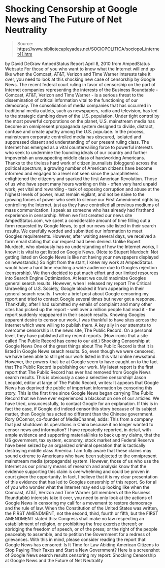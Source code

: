 # Shocking Censorship at Google News and The Future of Net Neutrality

> Source: https://www.bibliotecapleyades.net/SOCIOPOLITICA/sociopol_internet41.htm

by David DeGraw
AmpedStatus Report
April 8, 2010
from
AmpedStatus Websute
For those of you who want to know what the Internet will end up like when
the Comcast, AT&T, Verizon and Time Warner interests take it over, you need
to look at this shocking new case of censorship by Google News.
The
recent federal court ruling in favor of censorship on the part of Internet
companies representing the interests of the Business Roundtable - Comcast,
AT&T, Verizon and Time Warner - is a serious threat to the dissemination of
critical information vital to the functioning of our democracy.
The consolidation of media companies that has
occurred in traditional media outlets, such as newspapers, radio and
television, has led to the strategic dumbing down of the U.S. population.
Under tight control by the most powerful corporations on the planet, U.S.
mainstream media has become an omnipresent propaganda system designed to
divide, distract, confuse and create apathy among the U.S. populace.
In the process, mainstream corporate controlled
media has obscured, isolated and suppressed dissent and understanding of our
present ruling class.
The Internet has emerged as a vital countervailing force to powerful
interests who seek to undermine the founding ideals of our country and
further impoverish an unsuspecting middle class of hardworking Americans.
Thanks to the tireless hard work of citizen
journalists (bloggers) across the political spectrum, a growing number of
American citizens have become informed and engaged to a level not seen since
the pamphleteers enlightened the citizenry and sparked the first American
Revolution.
Those of us who have spent many hours working on this - often very hard
unpaid work, yet vital and rewarding - task of exposing corruption and abuse
at the highest levels of power, must remain vigilant, and not be naïve to
the growing forces of power who seek to silence our First Amendment rights
by controlling the Internet, just as they have controlled all previous
mediums of mass communication.
I speak as someone who has already had firsthand experience in censorship.
When we first created our news site
AmpedStatus.com, we spent a considerable
amount of time filling out a form requested by Google News, to get our news
site listed in their search results.
We carefully worded and submitted our
information to meet Googles requirements.
However, after waiting several
days, we received a form email stating that our request had been denied.
Unlike Rupert Murdoch, who obviously has no understanding of how the
Internet works, I know it is vital to get listed on Google News.
(Note to Stupert Murdoch: Not getting listed on Google News is like not having your
newspapers displayed on newsstands.)
So right from the start, I knew my work at AmpedStatus would have a hard
time reaching a wide audience due to Googles rejection (censorship).
We then decided to put much effort and our
limited resources into Search Engine Optimization. At least we could
maximize Googles general search results. However, when I released my report
The Critical Unraveling of U.S. Society, Google blocked it from appearing
in their general search results.
I wrote a brief post about Google censoring my
report and tried to contact Google several times but never got a response.
Thankfully, after I had submitted my emails of complaint and many other
sites had picked up the report - well over a million people had read it -
the report suddenly reappeared in their search results.
Knowing Googles apparent desire to censor our work, I was thankful to have
sites across the Internet which were willing to publish them. A key ally in
our attempts to overcome censorship is the news site,
The Public Record.
On a personal level, they have published all my
recent reports. (How ironic that a site called The Public Record has come to
our aid.)
Shocking Censorship at
Google News
One of the great things about The Public Record is that it is listed in
Google News search results.
So, even though we were censored, we have been
able to still get our work listed in this vital online newsstand. However,
the
powers-that-be at Google seem to have caught on to the fact that
The
Public Record is publishing our work. My latest report is the first report
that The Public Record has ever had removed from Google News search results.
This is obviously a case a selective censorship!
Jason Leopold, editor at large of The Public Record, writes:
It appears that Google News has deprived
the public of important information by censoring this story. This is the
first time since Google News began carrying The Public Record that we
have ever experienced a blackout on one of our articles.
We have tried,
unsuccessfully, to contact Google for an explanation. If this is in fact
the case, if Google did indeed censor this story because of its subject
matter, then Google has acted no different than the Chinese government.
Rory OConnor, co-founder of
MediaChannel,
adds:
This from a company that just shutdown its
operations in China because it no longer wanted to censor news and
information?
I have repeatedly reported, in detail, with
ample evidence and supporting material/links to back up my claims, that the
US government, tax system, economy, stock market and Federal Reserve have
been seized by an organized criminal operation that is tactically destroying
middle class America.
I am fully aware that these claims may sound
extreme to Americans who have been subjected to the omnipresent mainstream
media (propaganda) system. However, those of us who use the Internet as our
primary means of research and analysis know that the evidence supporting
this claim is overwhelming and could be proven in court given the
opportunity.
In fact, I believe that it is my clear presentation of this evidence that
has led to Googles censorship of this report.
So for all of you who wonder
what the Internet may end up looking like when the Comcast, AT&T, Verizon
and Time Warner (all members of the Business Roundtable) interests take it
over, you need to only look at the actions of Google News in censoring my
call for a movement to restore democracy and the rule of law.
When the Constitution of the United States was written, the
FIRST AMENDMENT,
not the second, third, fourth or fifth, but the FIRST AMENDMENT stated this:
Congress shall make no law respecting an
establishment of religion, or prohibiting the free exercise thereof; or
abridging the freedom of speech, or of the press; or the right of the
people peaceably to assemble, and to petition the Government for a
redress of grievances.
With this in mind, please consider reading the
report that Google News has censored:
Is It Time for Law Abiding American Citizens to
Stop Paying Their Taxes and Start a New Government?
Here is a screenshot of Google News search
results censoring my report:
Shocking Censorship at Google News and the Future of Net
Neutrality
